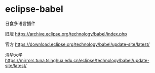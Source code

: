 # eclipse-babel
日食多语言插件

旧版 https://archive.eclipse.org/technology/babel/index.php

官方 https://download.eclipse.org/technology/babel/update-site/latest/

清华大学 https://mirrors.tuna.tsinghua.edu.cn/eclipse/technology/babel/update-site/latest/
